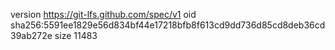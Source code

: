 version https://git-lfs.github.com/spec/v1
oid sha256:5591ee1829e56d834bf44e17218bfb8f613cd9dd736d85cd8deb36cd39ab272e
size 11483
